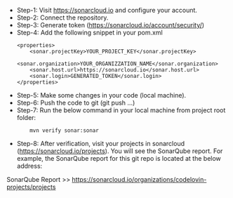 

- Step-1: Visit https://sonarcloud.io and configure your account.
- Step-2: Connect the repository.
- Step-3: Generate token (https://sonarcloud.io/account/security/)
- Step-4: Add the following snippet in your pom.xml
	```
	<properties>
		<sonar.projectKey>YOUR_PROJECT_KEY</sonar.projectKey>
		<sonar.organization>YOUR_ORGANIZZATION_NAME</sonar.organization>
		<sonar.host.url>https://sonarcloud.io</sonar.host.url>
		<sonar.login>GENERATED_TOKEN</sonar.login>
	</properties>
	```
- Step-5: Make some changes in your code (local machine).
- Step-6: Push the code to git (git push ...)
- Step-7: Run the below command in your local machine from project root folder:
	```
     	mvn verify sonar:sonar
	```
- Step-8: After verification, visit your projects in sonarcloud (https://sonarcloud.io/projects). You will see the SonarQube report. For example, the SonarQube report for this git repo is located at the below address:
  
SonarQube Report >> https://sonarcloud.io/organizations/codelovin-projects/projects
  
  
